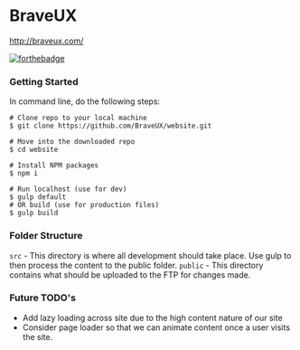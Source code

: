 # BraveUX
http://braveux.com/

[![forthebadge](http://forthebadge.com/images/badges/built-with-love.svg)](http://forthebadge.com)

### Getting Started
In command line, do the following steps:
```command
# Clone repo to your local machine
$ git clone https://github.com/BraveUX/website.git
```
```command
# Move into the downloaded repo
$ cd website
```
```command
# Install NPM packages
$ npm i
```
```command
# Run localhost (use for dev)
$ gulp default
# OR build (use for production files)
$ gulp build
```

### Folder Structure
`src` - This directory is where all development should take place. Use gulp to then process the content to the public folder.
`public` - This directory contains what should be uploaded to the FTP for changes made.

### Future TODO's
* Add lazy loading across site due to the high content nature of our site
* Consider page loader so that we can animate content once a user visits the site.
